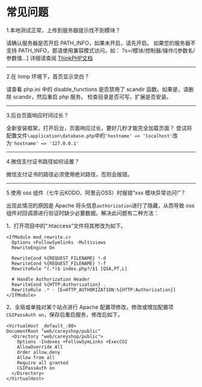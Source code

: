# 常见问题

1.本地测试正常，上传到服务器提示找不到模块？

请确认服务器是否开启 PATH_INFO，如果未开启，请先开启。
如果您的服务器不支持 PATH_INFO，那请使用兼容模式访问。如：
?s=/模块/控制器/操作/[参数名/参数值...]
详细请查阅 [ThinkPHP文档](http://www.kancloud.cn/manual/thinkphp5/118012 "ThinkPHP文档")

------------

2.在 lnmp 环境下，首页显示空白？

请查看 php.ini 中的 disable_functions 是否禁用了 scandir 函数。如果是，请删除 scandir，然后重启 php 服务。
检查目录是否可写，扩展是否安装。

------------

3.后台页面响应时间过长？

全新安装框架，打开后台，页面响应过长，要好几秒才能完全加载页面？
尝试将配置文件`\application\database.php`中的`'hostname' => 'localhost'`改为`'hostname' => '127.0.0.1'`

------------

4.微信支付证书路径如何设置？

微信支付证书的路径必须使用绝对路径，否则会报错。

------------

5.使用 oss 组件（七牛云KODO、阿里云OSS）时报错“xxx 模块异常访问!”？

出现此情况的原因是 Apache 将头信息`authorization`进行了隐藏，从而导致 oss 组件对回调源进行验证时缺少必要数据。解决此问题有二种方法：

1、打开项目中的“.htaccess”文件将其修改为如下。
``` {7-9}
<IfModule mod_rewrite.c>
  Options +FollowSymlinks -Multiviews
  RewriteEngine On

  RewriteCond %{REQUEST_FILENAME} !-d
  RewriteCond %{REQUEST_FILENAME} !-f
  RewriteRule ^(.*)$ index.php?/$1 [QSA,PT,L]

  # Handle Authorization Header
  RewriteCond %{HTTP:Authorization} .
  RewriteRule .* - [E=HTTP_AUTHORIZATION:%{HTTP:Authorization}]
</IfModule>
```

2、全局或单独对某个站点进行 Apache 配置项修改，修改或增加配置项`CGIPassAuth on`，保存后重启服务，修改后如下。
``` apacheconf{9}
<VirtualHost _default_:80>
DocumentRoot "web/careyshop/public"
  <Directory "web/careyshop/public">
    Options -Indexes +FollowSymLinks +ExecCGI
    AllowOverride All
    Order allow,deny
    Allow from all
    Require all granted
    CGIPassAuth on
  </Directory>
</VirtualHost>
```